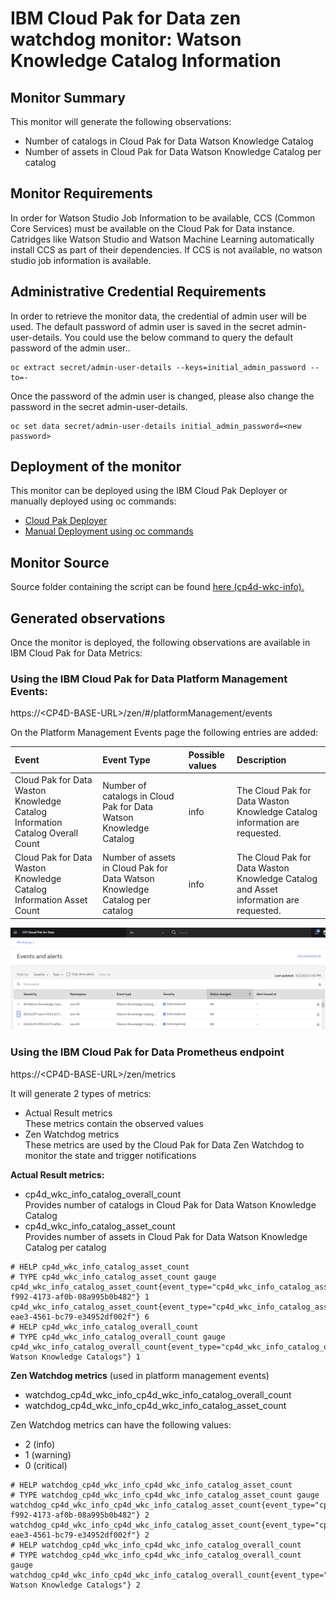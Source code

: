 # IBM Cloud Pak for Data zen watchdog monitor: Watson Knowledge Catalog Information

## Monitor Summary

This monitor will generate the following observations:  
- Number of catalogs in Cloud Pak for Data Watson Knowledge Catalog 
- Number of assets in Cloud Pak for Data Watson Knowledge Catalog per catalog

## Monitor Requirements

In order for Watson Studio Job Information to be available, CCS (Common Core Services) must be available on the Cloud Pak for Data instance. Catridges like Watson Studio and Watson Machine Learning automatically install CCS as part of their dependencies. If CCS is not available, no watson studio job information is available.

## Administrative Credential Requirements

In order to retrieve the monitor data, the credential of admin user will be used. The default password of admin user is saved in the secret admin-user-details. You could use the below command to query the default password of the admin user..
```
oc extract secret/admin-user-details --keys=initial_admin_password --to=-
```
Once the password of the admin user is changed, please also change the password in the secret admin-user-details. 
```
oc set data secret/admin-user-details initial_admin_password=<new password>
```

## Deployment of the monitor

This monitor can be deployed using the IBM Cloud Pak Deployer or manually deployed using oc commands:
- [Cloud Pak Deployer](cp4d-wkc-info_cloud-pak-deployer.md) 
- [Manual Deployment using oc commands](cp4d-wkc-info_manual.md)

## Monitor Source

Source folder containing the script can be found  [here (cp4d-wkc-info).](/cp4d-wkc-info)

## Generated observations

Once the monitor is deployed, the following observations are available in IBM Cloud Pak for Data Metrics:

### Using the IBM Cloud Pak for Data Platform Management Events:

https://&lt;CP4D-BASE-URL&gt;/zen/#/platformManagement/events

On the Platform Management Events page the following entries are added:

| Event   | Event Type      | Possible values | Description |
|:----------|:-------------|:------|:----------|
| Cloud Pak for Data Waston Knowledge Catalog Information Catalog Overall Count |Number of catalogs in Cloud Pak for Data Watson Knowledge Catalog |info| The Cloud Pak for Data Waston Knowledge Catalog information are requested. |
| Cloud Pak for Data Waston Knowledge Catalog Information Asset Count |Number of assets in Cloud Pak for Data Watson Knowledge Catalog per catalog |info| The Cloud Pak for Data Waston Knowledge Catalog and Asset information are requested. |


![Overview Events and Alerts](cp4d_events.png?raw=true "Overview Events and Alerts")

### Using the IBM Cloud Pak for Data Prometheus endpoint
https://&lt;CP4D-BASE-URL&gt;/zen/metrics

It will generate 2 types of metrics:
- Actual Result metrics  
  These metrics contain the observed values
- Zen Watchdog metrics  
  These metrics are used by the Cloud Pak for Data Zen Watchdog to monitor the state and trigger notifications

**Actual Result metrics:**
- cp4d_wkc_info_catalog_overall_count<br>
  Provides number of catalogs in Cloud Pak for Data Watson Knowledge Catalog
- cp4d_wkc_info_catalog_asset_count<br>
  Provides number of assets in Cloud Pak for Data Watson Knowledge Catalog per catalog

```
# HELP cp4d_wkc_info_catalog_asset_count 
# TYPE cp4d_wkc_info_catalog_asset_count gauge
cp4d_wkc_info_catalog_asset_count{event_type="cp4d_wkc_info_catalog_asset_count",monitor_type="cp4d_wkc_info",reference="60a81cf9-f992-4173-af0b-08a995b0b482"} 1
cp4d_wkc_info_catalog_asset_count{event_type="cp4d_wkc_info_catalog_asset_count",monitor_type="cp4d_wkc_info",reference="8233a5f7-eae3-4561-bc79-e34952df002f"} 6
# HELP cp4d_wkc_info_catalog_overall_count 
# TYPE cp4d_wkc_info_catalog_overall_count gauge
cp4d_wkc_info_catalog_overall_count{event_type="cp4d_wkc_info_catalog_overall_count",monitor_type="cp4d_wkc_info",reference="All Watson Knowledge Catalogs"} 1
```

**Zen Watchdog metrics** (used in platform management events)
- watchdog_cp4d_wkc_info_cp4d_wkc_info_catalog_overall_count
- watchdog_cp4d_wkc_info_cp4d_wkc_info_catalog_asset_count

  
Zen Watchdog metrics can have the following values:
- 2 (info)
- 1 (warning)
- 0 (critical)

```
# HELP watchdog_cp4d_wkc_info_cp4d_wkc_info_catalog_asset_count 
# TYPE watchdog_cp4d_wkc_info_cp4d_wkc_info_catalog_asset_count gauge
watchdog_cp4d_wkc_info_cp4d_wkc_info_catalog_asset_count{event_type="cp4d_wkc_info_catalog_asset_count",monitor_type="cp4d_wkc_info",reference="60a81cf9-f992-4173-af0b-08a995b0b482"} 2
watchdog_cp4d_wkc_info_cp4d_wkc_info_catalog_asset_count{event_type="cp4d_wkc_info_catalog_asset_count",monitor_type="cp4d_wkc_info",reference="8233a5f7-eae3-4561-bc79-e34952df002f"} 2
# HELP watchdog_cp4d_wkc_info_cp4d_wkc_info_catalog_overall_count 
# TYPE watchdog_cp4d_wkc_info_cp4d_wkc_info_catalog_overall_count gauge
watchdog_cp4d_wkc_info_cp4d_wkc_info_catalog_overall_count{event_type="cp4d_wkc_info_catalog_overall_count",monitor_type="cp4d_wkc_info",reference="All Watson Knowledge Catalogs"} 2
```







